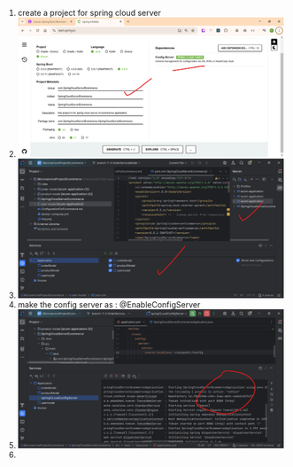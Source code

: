 

1) create a project for spring cloud server 
2) ![img.png](img.png)
3) ![img_1.png](img_1.png)
4) make the config server as : @EnableConfigServer
5) ![img_2.png](img_2.png)
6) 